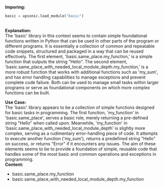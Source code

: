 <b class="custom_code_highlight_green">Imporing:</b><br>
```python
basic = upsonic.load_module("basic")
```
<br><b class="custom_code_highlight_green">Explanation:</b><br>The 'basic' library in this context seems to contain simple foundational functions written in Python that can be used in other parts of the program or different programs. It is essentially a collection of common and repeatable code snippets, structured and packaged in a way that can be reused effectively. The first element, 'basic.same_place.my_function,' is a simple function that outputs the string "Hello". The second element, 'basic.same_place_with_needed_local_module_depth.my_function,' is a more robust function that works with additional functions such as 'my_sum', and has error handling capabilities to manage exceptions and prevent complete code failure. Both can be used to manage small tasks within larger programs or serve as foundational components on which more complex functions can be built.

<b class="custom_code_highlight_green">Use Case:</b><br>The 'basic' library appears to be a collection of simple functions designed for basic tasks in programming. The first function, 'my_function' in 'basic.same_place', serves a basic role, merely returning a pre-defined string "Hello" when called upon. Meanwhile, 'my_function' in 'basic.same_place_with_needed_local_module_depth' is slightly more complex, serving as a rudimentary error-handling piece of code. It attempts to execute another function ('my_sum'), returns a predefined string "Hello" on success, or returns "Error" if it encounters any issues. The aim of these elements seems to be to provide a foundation of simple, reusable code that handles some of the most basic and common operations and exceptions in programming.
<br><b class="custom_code_highlight_green">Content:</b><br>
  - basic.same_place.my_function
  - basic.same_place_with_needed_local_module_depth.my_function
